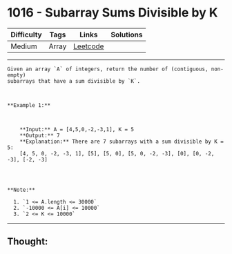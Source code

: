 # 1016 - Subarray Sums Divisible by K

Difficulty  | Tags | Links | Solutions
----------- | ---- | ----- | -----
Medium | Array | [Leetcode](https://leetcode.com/problems/subarray-sums-divisible-by-k/description/) |


-----------

```
Given an array `A` of integers, return the number of (contiguous, non-empty)
subarrays that have a sum divisible by `K`.



**Example 1:**

    
    
    **Input:** A = [4,5,0,-2,-3,1], K = 5
    **Output:** 7
    **Explanation:** There are 7 subarrays with a sum divisible by K = 5:
    [4, 5, 0, -2, -3, 1], [5], [5, 0], [5, 0, -2, -3], [0], [0, -2, -3], [-2, -3]
    



**Note:**

  1. `1 <= A.length <= 30000`
  2. `-10000 <= A[i] <= 10000`
  3. `2 <= K <= 10000`
```

-----------

## Thought:
